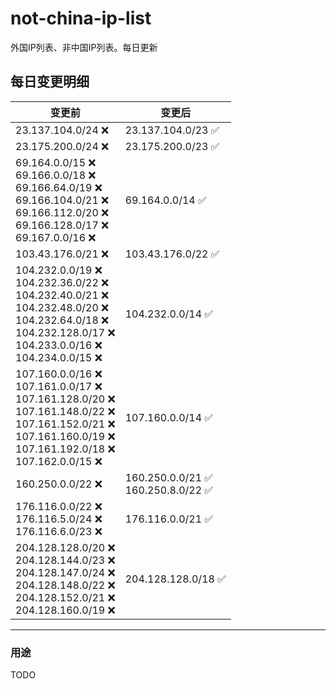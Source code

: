 # not-china-ip-list
外国IP列表、非中国IP列表。每日更新

每日变更明细
--------------------
|  变更前   | 变更后 |
|  ----  | ----  |
|  23.137.104.0/24 :x:  | 23.137.104.0/23 :white_check_mark: | 
|  23.175.200.0/24 :x:  | 23.175.200.0/23 :white_check_mark: | 
|  69.164.0.0/15 :x: <br> 69.166.0.0/18 :x: <br> 69.166.64.0/19 :x: <br> 69.166.104.0/21 :x: <br> 69.166.112.0/20 :x: <br> 69.166.128.0/17 :x: <br> 69.167.0.0/16 :x: <br> | 69.164.0.0/14 :white_check_mark: | 
|  103.43.176.0/21 :x:  | 103.43.176.0/22 :white_check_mark: | 
|  104.232.0.0/19 :x: <br> 104.232.36.0/22 :x: <br> 104.232.40.0/21 :x: <br> 104.232.48.0/20 :x: <br> 104.232.64.0/18 :x: <br> 104.232.128.0/17 :x: <br> 104.233.0.0/16 :x: <br> 104.234.0.0/15 :x: <br> | 104.232.0.0/14 :white_check_mark: | 
|  107.160.0.0/16 :x: <br> 107.161.0.0/17 :x: <br> 107.161.128.0/20 :x: <br> 107.161.148.0/22 :x: <br> 107.161.152.0/21 :x: <br> 107.161.160.0/19 :x: <br> 107.161.192.0/18 :x: <br> 107.162.0.0/15 :x: <br> | 107.160.0.0/14 :white_check_mark: | 
|  160.250.0.0/22 :x:  | 160.250.0.0/21 :white_check_mark: <br> 160.250.8.0/22 :white_check_mark: <br>  | 
|  176.116.0.0/22 :x: <br> 176.116.5.0/24 :x: <br> 176.116.6.0/23 :x: <br> | 176.116.0.0/21 :white_check_mark: | 
|  204.128.128.0/20 :x: <br> 204.128.144.0/23 :x: <br> 204.128.147.0/24 :x: <br> 204.128.148.0/22 :x: <br> 204.128.152.0/21 :x: <br> 204.128.160.0/19 :x: <br> | 204.128.128.0/18 :white_check_mark: | 

--------------------
### 用途
TODO
